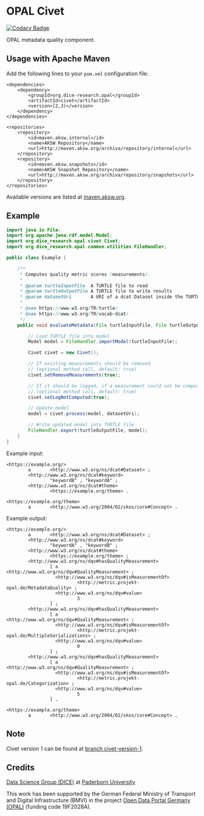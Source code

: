 # OPAL Civet

[![Codacy Badge](https://api.codacy.com/project/badge/Grade/20851e06b15b4a1c846f34458b634f2e)](https://app.codacy.com/gh/pg-dp/civet?utm_source=github.com&utm_medium=referral&utm_content=pg-dp/civet&utm_campaign=Badge_Grade_Settings)

OPAL metadata quality component.


## Usage with Apache Maven

Add the following lines to your `pom.xml` configuration file:

	<dependencies>
		<dependency>
			<groupId>org.dice-research.opal</groupId>
			<artifactId>civet</artifactId>
			<version>[2,3)</version>
		</dependency>
	</dependencies>
	
	<repositories>
		<repository>
			<id>maven.aksw.internal</id>
			<name>AKSW Repository</name>
			<url>http://maven.aksw.org/archiva/repository/internal</url>
		</repository>
		<repository>
			<id>maven.aksw.snapshots</id>
			<name>AKSW Snapshot Repository</name>
			<url>http://maven.aksw.org/archiva/repository/snapshots</url>
		</repository>
	</repositories>

Available versions are listed at [maven.aksw.org](https://maven.aksw.org/archiva/#advancedsearch~internal/org.dice-research.opal~civet~~~~~30).


## Example

```Java
import java.io.File;
import org.apache.jena.rdf.model.Model;
import org.dice_research.opal.civet.Civet;
import org.dice_research.opal.common.utilities.FileHandler;

public class Example {

	/**
	 * Computes quality metric scores (measurements).
	 * 
	 * @param turtleInputFile  A TURTLE file to read
	 * @param turtleOutputFile A TURTLE file to write results
	 * @param datasetUri       A URI of a dcat:Dataset inside the TURTLE data
	 * 
	 * @see https://www.w3.org/TR/turtle/
	 * @see https://www.w3.org/TR/vocab-dcat/
	 */
	public void evaluateMetadata(File turtleInputFile, File turtleOutputFile, String datasetUri) throws Exception {

		// Load TURTLE file into model
		Model model = FileHandler.importModel(turtleInputFile);

		Civet civet = new Civet();

		// If existing measurements should be removed
		// (optional method call, default: true)
		civet.setRemoveMeasurements(true);

		// If it should be logged, if a measurement could not be computed
		// (optional method call, default: true)
		civet.setLogNotComputed(true);

		// Update model
		model = civet.process(model, datasetUri);

		// Write updated model into TURTLE file
		FileHandler.export(turtleOutputFile, model);
	}
}

```

Example input:

```
<https://example.org/>
        a       <http://www.w3.org/ns/dcat#Dataset> ;
        <http://www.w3.org/ns/dcat#keyword>
                "keywordB" , "keywordA" ;
        <http://www.w3.org/ns/dcat#theme>
                <https://example.org/theme> .

<https://example.org/theme>
        a       <http://www.w3.org/2004/02/skos/core#Concept> .
```

Example output:

```
<https://example.org/>
        a       <http://www.w3.org/ns/dcat#Dataset> ;
        <http://www.w3.org/ns/dcat#keyword>
                "keywordA" , "keywordB" ;
        <http://www.w3.org/ns/dcat#theme>
                <https://example.org/theme> ;
        <http://www.w3.org/ns/dqv#hasQualityMeasurement>
                [ a       <http://www.w3.org/ns/dqv#QualityMeasurement> ;
                  <http://www.w3.org/ns/dqv#isMeasurementOf>
                          <http://metric.projekt-opal.de/MetadataQuality> ;
                  <http://www.w3.org/ns/dqv#value>
                          3
                ] ;
        <http://www.w3.org/ns/dqv#hasQualityMeasurement>
                [ a       <http://www.w3.org/ns/dqv#QualityMeasurement> ;
                  <http://www.w3.org/ns/dqv#isMeasurementOf>
                          <http://metric.projekt-opal.de/MultipleSerializations> ;
                  <http://www.w3.org/ns/dqv#value>
                          0
                ] ;
        <http://www.w3.org/ns/dqv#hasQualityMeasurement>
                [ a       <http://www.w3.org/ns/dqv#QualityMeasurement> ;
                  <http://www.w3.org/ns/dqv#isMeasurementOf>
                          <http://metric.projekt-opal.de/Categorization> ;
                  <http://www.w3.org/ns/dqv#value>
                          5
                ] .

<https://example.org/theme>
        a       <http://www.w3.org/2004/02/skos/core#Concept> .
```


## Note

Civet version 1 can be found at [branch civet-version-1](https://github.com/projekt-opal/civet/tree/civet-version-1).


## Credits

[Data Science Group (DICE)](https://dice-research.org/) at [Paderborn University](https://www.uni-paderborn.de/)

This work has been supported by the German Federal Ministry of Transport and Digital Infrastructure (BMVI) in the project [Open Data Portal Germany (OPAL)](http://projekt-opal.de/) (funding code 19F2028A).

